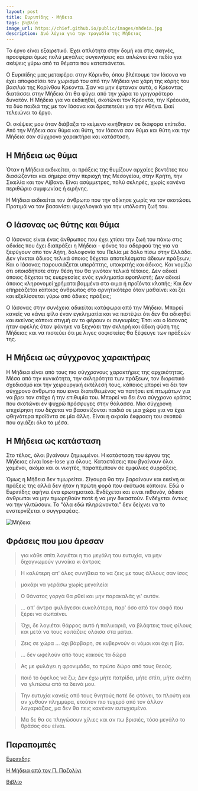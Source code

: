 ```yaml
---
layout: post
title: Ευριπίδης - Μήδεια
tags: βιβλία
image_url: https://chief.github.io/public/images/mhdeia.jpg
description: Δυό λόγια για την τραγωδία της Μήδειας
---
```


Το έργο είναι εξαιρετικό. Έχει απλότητα στην δομή και στις σκηνές,
προσφέρει όμως πολύ μεγάλες συγκινήσεις και απλώνει ένα πεδίο για
σκέψεις γύρω από τα θέματα που καταπιάνεται.

Ο Ευριπίδης μας μεταφέρει στην Κόρινθο, όπου βλέπουμε τον Ιάσονα να έχει
αποφασίσει τον χωρισμό του από την Μήδεια για χάρη της κόρης του
βασιλιά της Κορίνθου Κρέοντα. Σαν να μην έφταναν αυτά, ο Κρέοντας
διατάσσει στην Μήδεια ότι θα φύγει από την χώρα το γρηγορότερο δυνατόν. Η
Μήδεια για να εκδικηθεί, σκοτώνει τον Κρέοντα, την Κρέουσα, τα δύο
παιδιά της με τον Ιάσονα και δραπετεύει για την Αθήνα. Εκεί τελειώνει
το έργο.

<!--more-->

Οι σκέψεις μου όταν διάβαζα το κείμενο κινήθηκαν σε διάφορα επίπεδα.
Από την Μήδεια σαν θύμα και θύτη, τον Ιάσονα σαν θύμα και θύτη και
την Μήδεια σαν σύγχρονο χαρακτήρα και κατάσταση.

## Η Μήδεια ως θύμα

Όταν η Μήδεια εκδικείται, οι πράξεις της θυμίζουν αρχαίες βεντέτες που
διασώζονται και σήμερα στην περιοχή της Μεσογείου, στην Κρήτη, την
Σικελία και τον Λίβανο. Είναι ασύμμετρες, πολύ σκληρές, χωρίς κανένα
περιθώριο συμφωνίας ή ειρήνης.

Η Μήδεια εκδικείται τον άνθρωπο που την αδίκησε χωρίς να τον σκοτώσει.
Προτιμά να τον βασανίσει ψυχολογικά για την υπόλοιπη ζωή του.

## Ο Ιάσονας ως θύτης και θύμα

Ο Ιάσονας είναι ένας άνθρωπος που έχει χτίσει την ζωή του πάνω στις
αδικίες που έχει διαπράξει η Μήδεια - φόνος του αδερφού της για να
ξεφύγουν απο τον Αήτη, δολοφονία του Πελία με δόλο πίσω στην Ελλάδα.
Δεν γίνεται άδικος τελικά όποιος δέχεται αποτελέσματα άδικων πράξεων;
Και ο Ιάσονας παρουσιάζεται υπερόπτης, υποκριτής και άδικος. Και νομίζω ότι
οποισδήποτε στην θέση του θα γινόταν τελικά τέτοιος. Δεν αδικεί
όποιος δέχεται τις ευεργεσίες ενός εγκληματία εφοπλιστή; Δεν αδικεί
όποιος κληρονομεί χρήματα βαμμένα στο αιμα ή προϊόντα κλοπής; Και δεν
επηρεάζεται κάποιος άνθρωπος στο αρνητικότερο όταν μαθαίνει και ζει
και εξελίσσεται γύρω από άδικες πράξεις;

Ο Ιάσονας στην συνέχεια αδικείται κατάφωρα από την Μήδεια. Μπορεί
κανείς να κάνει φίλο έναν εγκληματία και να πιστέψει ότι δεν
θα αδικηθεί και εκείνος κάποια στιγμή αν το φέρουν οι συγκυρίες;
Έτσι και ο Ιάσονας ήταν αφελής όταν φάνηκε να ξεχνάει την σκληρή και
άδικη φύση της Μήδειας και να πιστεύει ότι με λιγες σοφιστείες θα
ξέφευγε των πράξεών της.


## Η Μήδεια ως σύγχρονος χαρακτήρας

Η Μήδεια είναι από τους πιο σύγχρονους χαρακτήρες της αρχαιότητας.
Μέσα από την κυνικότητα, την σκληρότητα των πράξεων, τον διορατικό
σχεδιασμό και την χειρουργική εκτέλεσή τους, κάποιος μπορεί να δει τον
σύγχρονο άνθρωπο που ειναι διατεθειμένος να πατήσει επί πτωμάτων για
να βρει τον στόχο ή την επιθυμία του. Μπορεί να δει ένα σύγχρονο
κράτος που σκοτώνει εν ψυχρώ πρόσφυγες στην θάλασσα. Μια σύγχρονη
επιχείρηση που δέχεται να βασανίζονται παιδιά σε μια χώρα για να έχει
φθηνότερα προϊόντα σε μία άλλη. Είναι η ακραία έκφραση του σκοπού που
αγιάζει όλα τα μέσα.

## Η Μήδεια ως κατάσταση

Στο τέλος, όλοι βγαίνουν ζημιωμένοι. Η κατάσταση του έργου της Μήδειας
είναι lose-lose για όλους. Καταστάσεις που βγαίνουν όλοι χαμένοι,
ακόμα και οι νικητές, παραπέμπουν σε εμφύλιες συρράξεις.

Όμως η Μήδεια δεν τιμωρείται. Σίγουρα θα την βαραίνουν και εκείνη
οι πράξεις της αλλά δεν ήταν η πρώτη φορά που σκότωσε κάποιον. Εδώ ο
Ευριπίδης αφήνει ένα ερωτηματικό. Ενδέχεται και ειναι πιθανόν, άδικοι
άνθρωποι να μην τιμωρηθούν ποτέ ή να μην δικαστούν. Ενδέχεται όντως να
την γλιτώσουν. Το "όλα εδώ πληρώνονται" δεν δείχνει να το
ενστερνίζεται ο συγγραφέας.



![Μήδεια](https://chief.github.io/public/images/mhdeia.jpg)


## Φράσεις που μου άρεσαν

> για κάθε σπίτι λογιέται η πιο μεγάλη του ευτυχία, να μην διχογνωμούν
> γυναίκα κι άντρας

> Η καλύτερη απ' όλες συνήθεια το να ζεις με τους άλλους σαν ίσος

> μακάρι να γεράσω χωρίς μεγαλεία

> Ο θάνατος γοργά θα ρθεί και μην παρακαλάς γι' αυτόν.

> ... απ' άντρα φυλάγεσαι ευκολότερα, παρ' όσο από τον σοφό που ξέρει
> να σωπαίνει.

> Όχι, δε λογιέται θάρρος αυτό ή παλικαριά, να βλάφτεις τους φίλους
> και μετά να τους κοιτάζεις ολόισα στα μάτια.

> Ζεις σε χώρα ... όχι βάρβαρη, σε κυβερνούν οι νόμοι και όχι η βία.

> ... δεν ωφελούν από τους κακούς τα δώρα

> Ας με φυλάγει η φρονιμάδα, το πρώτο δώρο από τους θεούς.

> ποιό το όφελος να ζω; Δεν έχω μήτε πατρίδα, μήτε σπίτι, μήτε σκέπη
> να γλιτώσω από τα δεινά μου.

> Την ευτυχία κανείς από τους θνητούς ποτέ δε φτάνει, τα πλούτη και αν
> χυθούν πλημμύρα, ετούτον πιο τυχερό από τον άλλον λογαριάζεις, μα
> δεν θα πεις κανέναν ευτυχισμένο.

> Μα δε θα σε πληγώσουν χίλιες και αν πω βρισιές, τόσο μεγάλο το
> θράσος σου είναι.

## Παραπομπές

[Ευριπιδης](https://el.wikipedia.org/wiki/%CE%95%CF%85%CF%81%CE%B9%CF%80%CE%AF%CE%B4%CE%B7%CF%82)

[Η Μήδεια από τον Π. Παζολίνι](https://www.youtube.com/watch?v=LSkOnp7Lt-Y)

[Βιβλίο](https://www.skroutz.gr/books/202748.%CE%9C%CE%AE%CE%B4%CE%B5%CE%B9%CE%B1.html)
